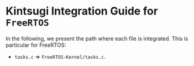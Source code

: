 # Kintsugi Integration Guide for `FreeRTOS`

In the following, we present the path where each file is integrated. This is particular for FreeRTOS:
- `tasks.c` => `FreeRTOS-Kernel/tasks.c`.